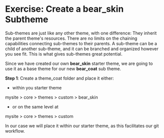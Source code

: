 # Exercise: Create a bear_skin Subtheme

Sub-themes are just like any other theme, with one difference: They inherit the parent theme's resources. There are no limits on the chaining capabilities connecting sub-themes to their parents. A sub-theme can be a child of another sub-theme, and it can be branched and organized however you see fit. This is what gives sub-themes great potential.

Since we have created our own **bear_skin** starter theme, we are going to use it as a base theme for our new **bear_coat** sub theme.

**Step 1**: Create a theme_coat folder and place it either: 

* within you starter theme 


mysite > core > themes > custom > bear_skin

* or on the same level at
 

mysite > core > themes > custom

In our case we will place it within our starter theme, as this facilitates our git workflow.